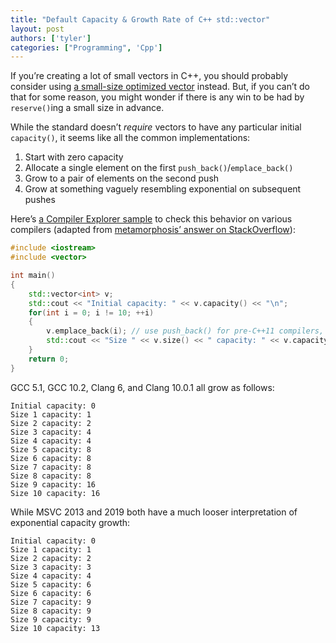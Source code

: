 ```yaml
---
title: "Default Capacity & Growth Rate of C++ std::vector"
layout: post
authors: ['tyler']
categories: ["Programming", 'Cpp']
---
```


If you’re creating a lot of small vectors in C++, you should probably consider using [a small-size optimized vector](/2019/01/29/benchmarks-of-cache-friendly-data-structures-in-c/) instead. But, if you can’t do that for some reason, you might wonder if there is any win to be had by `reserve()`ing a small size in advance.

While the standard doesn’t _require_ vectors to have any particular initial `capacity()`, it seems like all the common implementations:

1.  Start with zero capacity
2.  Allocate a single element on the first `push_back()`/`emplace_back()`
3.  Grow to a pair of elements on the second push
4.  Grow at something vaguely resembling exponential on subsequent pushes

Here’s [a Compiler Explorer sample](https://godbolt.org/z/GnhGd1) to check this behavior on various compilers (adapted from [metamorphosis’ answer on StackOverflow](https://stackoverflow.com/a/36371057/1417451)):

```cpp
#include <iostream>
#include <vector>

int main()
{
    std::vector<int> v;
    std::cout << "Initial capacity: " << v.capacity() << "\n";
    for(int i = 0; i != 10; ++i)
    {
        v.emplace_back(i); // use push_back() for pre-C++11 compilers, of course
        std::cout << "Size " << v.size() << " capacity: " << v.capacity() << "\n";
    }
    return 0;
}
```

GCC 5.1, GCC 10.2, Clang 6, and Clang 10.0.1 all grow as follows:

    Initial capacity: 0
    Size 1 capacity: 1
    Size 2 capacity: 2
    Size 3 capacity: 4
    Size 4 capacity: 4
    Size 5 capacity: 8
    Size 6 capacity: 8
    Size 7 capacity: 8
    Size 8 capacity: 8
    Size 9 capacity: 16
    Size 10 capacity: 16

While MSVC 2013 and 2019 both have a much looser interpretation of exponential capacity growth:

    Initial capacity: 0
    Size 1 capacity: 1
    Size 2 capacity: 2
    Size 3 capacity: 3
    Size 4 capacity: 4
    Size 5 capacity: 6
    Size 6 capacity: 6
    Size 7 capacity: 9
    Size 8 capacity: 9
    Size 9 capacity: 9
    Size 10 capacity: 13






